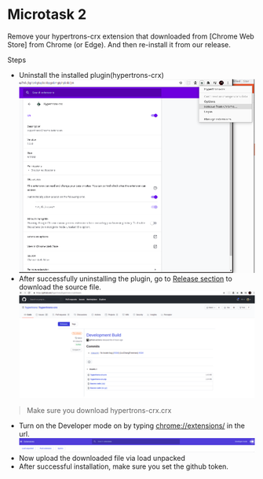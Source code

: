 # Microtask 2

Remove your hypertrons-crx extension that downloaded from [Chrome Web Store] from Chrome (or Edge). And then re-install it from our release.

Steps

- Uninstall the installed plugin(hypertrons-crx)
  ![uninstall](./images/removeplugin.png)
- After successfully uninstalling the plugin, go to [Release section](https://github.com/hypertrons/hypertrons-crx/releases) to download the source file.
  ![release](./images/releasefile.png)

> Make sure you download hypertrons-crx.crx

- Turn on the Developer mode on by typing [chrome://extensions/](chrome://extensions/) in the url.
  ![devmode](./images/devmode.png)
- Now upload the downloaded file via load unpacked
- After successful installation, make sure you set the github token.
